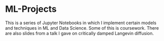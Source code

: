 # ML-Projects
This is a series of Jupyter Notebooks in which I implement certain models and techniques in ML and Data Science. Some of this is coursework. There are also slides from a talk I gave on critically damped Langevin diffusion.

